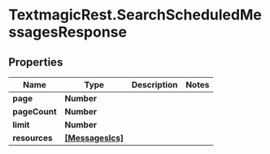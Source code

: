 # TextmagicRest.SearchScheduledMessagesResponse

## Properties
Name | Type | Description | Notes
------------ | ------------- | ------------- | -------------
**page** | **Number** |  | 
**pageCount** | **Number** |  | 
**limit** | **Number** |  | 
**resources** | [**[MessagesIcs]**](MessagesIcs.md) |  | 


